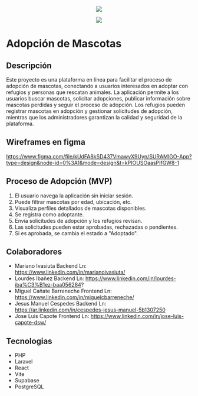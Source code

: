 <p align="center"> <img src="https://github.com/No-Country/c17-119-m-php/assets/94227693/41a2973d-1d88-4ef6-ad9d-2ff227e059f0"> </p>

   <p align="center">
   <img src="https://img.shields.io/badge/STATUS-EN%20DESAROLLO-green">
   </p>

# Adopción de Mascotas

## Descripción
Este proyecto es una plataforma en línea para facilitar el proceso de adopción de mascotas, conectando a usuarios interesados en adoptar con refugios y personas que rescatan animales. La aplicación permite a los usuarios buscar mascotas, solicitar adopciones, publicar información sobre mascotas perdidas y seguir el proceso de adopción. Los refugios pueden registrar mascotas en adopción y gestionar solicitudes de adopción, mientras que los administradores garantizan la calidad y seguridad de la plataforma.

## Wireframes en figma
https://www.figma.com/file/kUdFA8kSD437VmawvX9Uyn/SURAMIGO-App?type=design&node-id=0%3A1&mode=design&t=kPIOUSOaasPIfGW8-1

## Proceso de Adopción (MVP)
1. El usuario navega la aplicación sin iniciar sesión.
2. Puede filtrar mascotas por edad, ubicación, etc.
3. Visualiza perfiles detallados de mascotas disponibles.
4. Se registra como adoptante.
5. Envía solicitudes de adopción y los refugios revisan.
6. Las solicitudes pueden estar aprobadas, rechazadas o pendientes.
7. Si es aprobada, se cambia el estado a "Adoptado".

## Colaboradores
  - Mariano Ivasiuta           Backend     Ln: https://www.linkedin.com/in/marianoivasiuta/
  - Lourdes Ibañez             Backend     Ln: https://www.linkedin.com/in/lourdes-iba%C3%B1ez-baa056284?
  - Miguel Cañate Barreneche   Frontend    Ln: https://www.linkedin.com/in/miguelcbarreneche/
  - Jesus Manuel Cespedes      Backend     Ln: https://ar.linkedin.com/in/cespedes-jesus-manuel-5b1307250
  - Jose Luis Capote           Frontend    Ln: https://www.linkedin.com/in/jose-luis-capote-dsw/


## Tecnologias
  - PHP
  - Laravel
  - React
  - Vite
  - Supabase
  - PostgreSQL

<!--
## Instrucciones de Instalación y Uso
1. Clona este repositorio.
2. Instala las dependencias necesarias.
3. Configura la base de datos y entorno de desarrollo.
4. Ejecuta la aplicación y sigue las instrucciones proporcionadas en la documentación.

## Contribución
¡Las contribuciones son bienvenidas! Si deseas contribuir a este proyecto, sigue las pautas de contribución y envía tus solicitudes de extracción.

## Licencia
Este proyecto está bajo la Licencia MIT. Consulta el archivo LICENSE para más detalles.

## Contacto
Para preguntas o sugerencias, contáctanos en [correo electrónico] o [redes sociales].
-->

</response>
